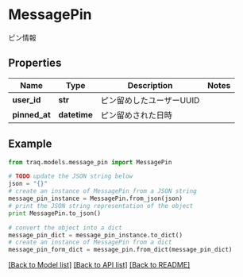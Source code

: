 # MessagePin

ピン情報

## Properties

Name | Type | Description | Notes
------------ | ------------- | ------------- | -------------
**user_id** | **str** | ピン留めしたユーザーUUID | 
**pinned_at** | **datetime** | ピン留めされた日時 | 

## Example

```python
from traq.models.message_pin import MessagePin

# TODO update the JSON string below
json = "{}"
# create an instance of MessagePin from a JSON string
message_pin_instance = MessagePin.from_json(json)
# print the JSON string representation of the object
print MessagePin.to_json()

# convert the object into a dict
message_pin_dict = message_pin_instance.to_dict()
# create an instance of MessagePin from a dict
message_pin_form_dict = message_pin.from_dict(message_pin_dict)
```
[[Back to Model list]](../README.md#documentation-for-models) [[Back to API list]](../README.md#documentation-for-api-endpoints) [[Back to README]](../README.md)


